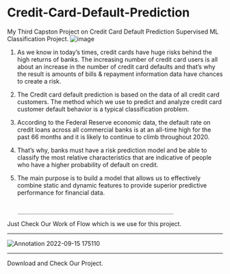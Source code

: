# Credit-Card-Default-Prediction
My Third Capston Project on Credit Card Default Prediction Supervised ML Classification Project.
![image](https://media.consumeraffairs.com/files/cache/news/Man_holding_multiple_credit_cards_logo3in1_Fotolia_medium.jpg)
1) As we know in today’s times, credit cards have huge risks behind the high returns of banks. The increasing number of credit card users is all about an increase in the number of credit card defaults and that’s why the result is amounts of bills & repayment information data have chances to create a risk.
2) The Credit card default prediction is based on the data of all credit card customers. The method which we use to predict and analyze credit card customer default behavior is a typical classification problem.
3) According to the Federal Reserve economic data, the default rate on credit loans across all commercial banks is at an all-time high for the past 66 months and it is likely to continue to climb throughout 2020. 
4) That’s why, banks must have a risk prediction model and be able to classify the most relative characteristics that are indicative of people who have a higher probability of default on credit.
5) The main purpose is to build a model  that allows us to effectively combine static and dynamic features to provide superior predictive performance for financial data.


                                               ___________________________________________________
Just Check Our Work of Flow which is we use for this project.
_________________________________________________________


![Annotation 2022-09-15 175110](https://user-images.githubusercontent.com/76514358/190402244-2c0a213e-d1a1-4e9c-a5d8-7caab2cb15a8.png)

_________________________________________________________________________
Download and Check Our Project.
